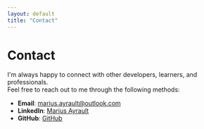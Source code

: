 ```yaml
---
layout: default
title: "Contact"
---
```


# Contact

I'm always happy to connect with other developers, learners, and professionals.   
Feel free to reach out to me through the following methods:

- **Email**: [marius.ayrault@outlook.com](mailto:marius.ayrault@outlook.com)
- **LinkedIn**: [Marius Ayrault](https://linkedin.com/in/marius-ayrault)
- **GitHub**: [GitHub](https://github.com/mriusero)
